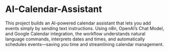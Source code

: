# AI-Calendar-Assistant
This project builds an AI-powered calendar assistant that lets you add events simply by sending text instructions. Using n8n, OpenAI’s Chat Model, and Google Calendar integration, the workflow understands natural language commands, interprets dates and times, and automatically schedules events—saving you time and streamlining calendar management.
